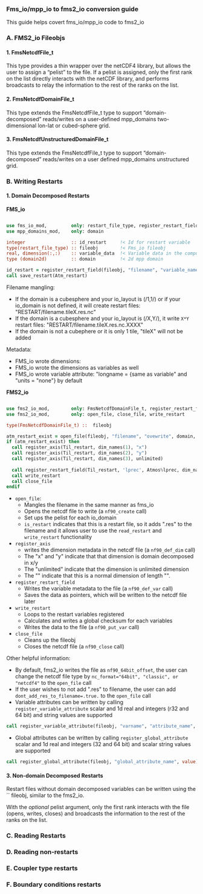 ### Fms_io/mpp_io to fms2_io conversion guide

This guide helps covert fms_io/mpp_io code to fms2_io

### A. FMS2_io Fileobjs

#### 1. FmsNetcdfFile_t
This type provides a thin wrapper over the netCDF4 library, but allows the user to assign a “pelist” to the file. If a pelist is assigned, only the first rank on the list directly interacts with the netCDF library, and performs broadcasts to relay the information to the rest of the ranks on the list.

#### 2. FmsNetcdfDomainFile_t
This type extends the FmsNetcdfFile_t type to support “domain-decomposed” reads/writes on a user-defined mpp_domains two-dimensional lon-lat or cubed-sphere grid.

#### 3. FmsNetcdfUnstructuredDomainFile_t
This type extends the FmsNetcdfFile_t type to support “domain-decomposed” reads/writes on a user defined mpp_domains unstructured grid. 

### B. Writing Restarts

#### 1. Domain Decomposed Restarts
**FMS_io**
```F90

use fms_io_mod,         only: restart_file_type, register_restart_field, save_restart
use mpp_domains_mod,    only: domain

integer                 :: id_restart     !< Id for restart variable
type(restart_file_type) :: fileobj        !< Fms_io fileobj
real, dimension(:,:)    :: variable_data  !< Variable data in the compute or data domain
type (domain2d)         :: domain         !< 2d mpp domain

id_restart = register_restart_field(fileobj, "filename", "variable_name", variable_data, domain=domain)
call save_restart(Atm_restart)
```

Filename mangling:
- If the domain is a cubesphere and your io_layout is (/1,1/) or if your io_domain is not defined, it will create restart files: "RESTART/filename.tileX.res.nc"
- If the domain is a cubesphere and your io_layout is (/X,Y/), it write `X*Y` restart files: "RESTART/filename.tileX.res.nc.XXXX"
- If the domain is not a cubephere or it is only 1 tile, "tileX" will not be added

Metadata:
- FMS_io wrote dimensions:
- FMS_io wrote the dimensions as variables as well 
- FMS_io wrote variable attribute: "longname = {same as variable" and "units = "none"} by default

**FMS2_io**
```F90

use fms2_io_mod,        only: FmsNetcdfDomainFile_t, register_restart_field, register_axis, unlimited
use fms2_io_mod,        only: open_file, close_file, write_restart

type(FmsNetcdfDomainFile_t) ::  fileobj

atm_restart_exist = open_file(fileobj, "filename", "ovewrite", domain, is_restart=.true.)
if (atm_restart_exist) then
  call register_axis(Til_restart, dim_names(1), "x")
  call register_axis(Til_restart, dim_names(2), "y")
  call register_axis(Til_restart, dim_names(3), unlimited)
  
  call register_restart_field(Til_restart, 'lprec', Atmos%lprec, dim_names)
  call write_restart
  call close_file
endif
```
- `open_file`: 
  -  Mangles the filename in the same manner as fms_io
  -  Opens the netcdf file to write (a `nf90_create` call)
  -  Set ups the pelist for each io_domain
  -  `is_restart` indicates that this is a restart file, so it adds ".res" to the filename and it allows user to use the `read_restart` and `write_restart` functionality
- `register_axis` 
  - writes the dimension metadata in the netcdf file (a `nf90_def_dim` call)
  - The "x" and "y" indicate that that dimension is domain decomposed in x/y
  - The "unlimited" indicate that the dimension is unlimited dimension
  - The "" indicate that this is a normal dimension of length "". 
- `register_restart_field` 
  - Writes the variable metadata to the file (a `nf90_def_var` call)
  - Saves the data as pointers, which will be written to the netcdf file later
- `write_restart`
  - Loops to the restart variables registered
  - Calculates and writes a global checksum for each variables
  - Writes the data to the file (a `nf90_put_var` call)
- `close_file` 
  - Cleans up the fileobj
  - Closes the netcdf file (a `nf90_close` call)

Other helpful information:
- By default, fms2_io writes the file as `nf90_64bit_offset`, the user can change the netcdf file type by `nc_format="64bit", "classic", or "netcdf4"` to the `open_file` call
- If the user wishes to not add ".res" to filename, the user can add `dont_add_res_to_filename=.true.` to the `open_file` call
- Variable attributes can be written by calling `register_variable_attribute` scalar and 1d real and integers (r32 and 64 bit) and string values are supported
```F90
call register_variable_attribute(fileobj, "varname", "attribute_name", value)
```
- Global attributes can be written by calling `register_global_attribute` scalar and 1d real and integers (32 and 64 bit) and scalar string values are supported 
```F90
call register_global_attribute(fileobj, "global_attribute_name", value)
```

#### 3. Non-domain Decomposed Restarts
Restart files without domain decomposed variables can be written using the `` fileobj, similar to the fms2_io. 

With the *optional* pelist argument, only the first rank interacts with the file (opens, writes, closes) and broadcasts the information to the rest of the ranks on the list. 

### C. Reading Restarts

### D. Reading non-restarts

### E. Coupler type restarts

### F. Boundary conditions restarts
